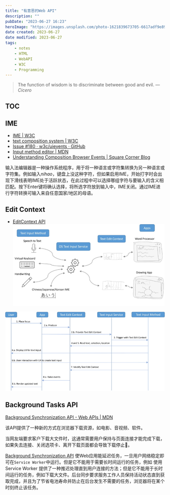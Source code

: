 ```yaml
---
title: "有意思的Web API"
description: ""
pubDate: "2023-06-27 16:23"
heroImage: "https://images.unsplash.com/photo-1621839673705-6617adf9e890?ixlib=rb-4.0.3&ixid=M3wxMjA3fDB8MHxwaG90by1wYWdlfHx8fGVufDB8fHx8fA%3D%3D&auto=format&fit=crop&w=640&q=80"
date created: 2023-06-27
date modified: 2023-06-27
tags:
    - notes
    - HTML
    - WebAPI
    - W3C
    - Programming
---
```


> The function of wisdom is to discriminate between good and evil.
> — <cite>Cicero</cite>

## TOC


## IME

- [IME | W3C](https://w3c.github.io/uievents/#ime)
- [text composition system | W3C](https://w3c.github.io/uievents/#text-composition-system)
- [Issue #180 · w3c/uievents · GitHub](https://github.com/w3c/uievents/issues/180)
- [Input method editor | MDN](https://developer.mozilla.org/en-US/docs/Glossary/Input_method_editor)
- [Understanding Composition Browser Events | Square Corner Blog](https://developer.squareup.com/blog/understanding-composition-browser-events/)

输入法编辑器是一种操作系统程序，用于将一种语言或字符集转换为另一种语言或字符集。例如输入*nihao*，键盘上没这种字符，但如果启用IME，开始打字时会出现下滑线表明IME处于活跃状态，在此过程中可以选择哪组字符与要输入的含义相匹配。按下Enter键将确认选择，将所选字符放到输入中，IME关闭。通过IME进行字符转换可输入来自任意国家/地区的母语。

## Edit Context

- [EditContext API](https://w3c.github.io/edit-context/)
![image.png](https://raw.githubusercontent.com/fw6/assets/main/toy_docs/20230626145625.png)

![image.png](https://raw.githubusercontent.com/fw6/assets/main/toy_docs/20230626145600.png)


## Background Tasks API

[Background Synchronization API - Web APIs | MDN](https://developer.mozilla.org/en-US/docs/Web/API/Background_Synchronization_API)

该API提供了一种新的方式在浏览器下载资源，如电影、音视频、软件。

当网友端要求客户下载大文件时，这通常需要用户保持与页面连接才能完成下载，如果失去连接、关闭选项卡、离开下载页面都会导致下载停止🤚。

[Background Synchronization API](https://developer.mozilla.org/en-US/docs/Web/API/Background_Synchronization_API) 使Web应用能延迟任务，一旦用户网络稳定即可在`Service Worker`中运行。但是它不能用于需要长时间运行的任务，例如
使用 Service Worker 提供了一种推迟处理直到用户连接的方法；但是它不能用于长时间运行的任务，例如下载大文件。后台同步要求服务工作人员保持活动状态直到获取完成，并且为了节省电池寿命并防止在后台发生不需要的任务，浏览器将在某个时刻终止该任务。




